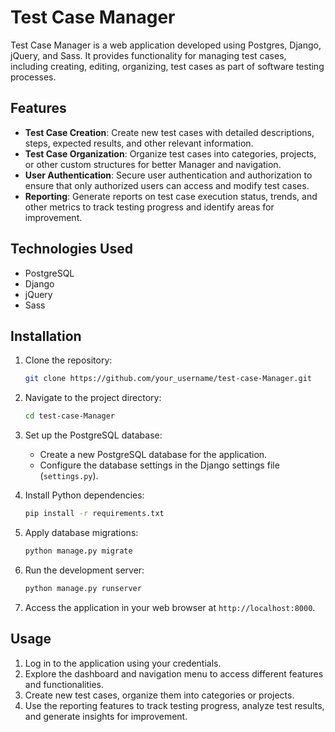 # Test Case Manager

Test Case Manager is a web application developed using Postgres, Django, jQuery, and Sass. It provides functionality for managing test cases, including creating, editing, organizing, test cases as part of software testing processes.

## Features

- **Test Case Creation**: Create new test cases with detailed descriptions, steps, expected results, and other relevant information.
- **Test Case Organization**: Organize test cases into categories, projects, or other custom structures for better Manager and navigation.
- **User Authentication**: Secure user authentication and authorization to ensure that only authorized users can access and modify test cases.
- **Reporting**: Generate reports on test case execution status, trends, and other metrics to track testing progress and identify areas for improvement.

## Technologies Used

- PostgreSQL
- Django
- jQuery
- Sass

## Installation

1. Clone the repository:
   ```bash
   git clone https://github.com/your_username/test-case-Manager.git
   ```

2. Navigate to the project directory:
   ```bash
   cd test-case-Manager
   ```

3. Set up the PostgreSQL database:
   - Create a new PostgreSQL database for the application.
   - Configure the database settings in the Django settings file (`settings.py`).

4. Install Python dependencies:
   ```bash
   pip install -r requirements.txt
   ```

5. Apply database migrations:
   ```bash
   python manage.py migrate
   ```

6. Run the development server:
   ```bash
   python manage.py runserver
   ```

7. Access the application in your web browser at `http://localhost:8000`.

## Usage

1. Log in to the application using your credentials.
2. Explore the dashboard and navigation menu to access different features and functionalities.
3. Create new test cases, organize them into categories or projects.
4. Use the reporting features to track testing progress, analyze test results, and generate insights for improvement.
